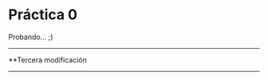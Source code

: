  # Práctica 0

Probando...
;)
*************************
**Tercera modificación
*************************